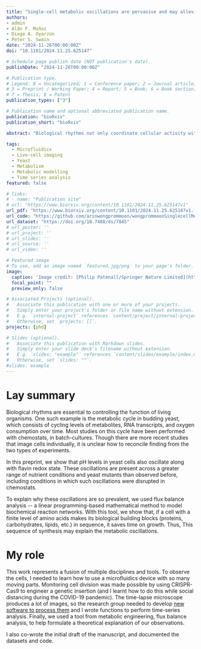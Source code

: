 ```yaml
---
title: "Single-cell metabolic oscillations are pervasive and may alleviate a proteome constraint"
authors:
- admin
- Alán F. Muñoz
- Diego A. Oyarzún
- Peter S. Swain
date: "2024-11-26T00:00:00Z"
doi: "10.1101/2024.11.25.625147"

# Schedule page publish date (NOT publication's date).
publishDate: "2024-11-26T00:00:00Z"

# Publication type.
# Legend: 0 = Uncategorized; 1 = Conference paper; 2 = Journal article;
# 3 = Preprint / Working Paper; 4 = Report; 5 = Book; 6 = Book section;
# 7 = Thesis; 8 = Patent
publication_types: ["3"]

# Publication name and optional abbreviated publication name.
publication: "bioRxiv"
publication_short: "bioRxiv"

abstract: "Biological rhythms not only coordinate cellular activity with external signals, but may also enable internal coordination. The metabolic cycle in budding yeast is perhaps the most well-studied example. Historically researchers have investigated this cycle in populations growing in chemostats, but more recently time-lapse microscopy has revealed single-cell oscillations in the redox state of enzyme cofactors and in ATP levels. How to relate the results of these two types of assays is however unclear. Here we report single-cell rhythms too in intracellular pH and show that oscillations in the redox state of flavin molecules occur in auxotrophic and prototrophic strains, in nutrients favouring respiration or fermentation, and in deletion mutants for which oscillations in chemostats are either unobservable or disrupted. To explain the pervasiveness of these rhythms, we postulate that cells generate oscillations to alleviate a proteome constraint -- amino acids cells use for one class of enzymes are unavailable for others. Using flux balance analysis with an enzyme-constrained genome-scale metabolic model, we show that, with a finite proteome, sequential synthesis of biomass components typically generates a shorter doubling time than synthesising components in parallel. Our results suggest that the metabolic cycle drives growth and is potentially widespread because all cells grow within a proteome constraint."

tags:
  - Microfluidics
  - Live-cell imaging
  - Yeast
  - Metabolism
  - Metabolic modelling
  - Time series analysis
featured: false

# links:
# - name: "Publication site"
# url: "https://www.biorxiv.org/content/10.1101/2024.11.25.625147v1" 
url_pdf: "https://www.biorxiv.org/content/10.1101/2024.11.25.625147v1.full.pdf"
url_code: "https://github.com/arinwongprommoon/wongprommoonSinglecellMetabolicOscillations2024"
url_dataset: "https://doi.org/10.7488/ds/7845"
# url_poster: ''
# url_project: ''
# url_slides: ''
# url_source: ''
# url_video: ''

# Featured image
# To use, add an image named `featured.jpg/png` to your page's folder. 
image:
  caption: 'Image credit: [Philip Patenall/Springer Nature Limited](https://www.nature.com/articles/s41579-024-01033-1)'
  focal_point: ""
  preview_only: false

# Associated Projects (optional).
#   Associate this publication with one or more of your projects.
#   Simply enter your project's folder or file name without extension.
#   E.g. `internal-project` references `content/project/internal-project/index.md`.
#   Otherwise, set `projects: []`.
projects: [phd]

# Slides (optional).
#   Associate this publication with Markdown slides.
#   Simply enter your slide deck's filename without extension.
#   E.g. `slides: "example"` references `content/slides/example/index.md`.
#   Otherwise, set `slides: ""`.
#slides: example
---
```


# Lay summary
Biological rhythms are essential to controlling the function of living organisms. One such example is the metabolic cycle in budding yeast, which consists of cycling levels of metabolites, RNA transcripts, and oxygen consumption over time. Most studies on this cycle have been performed with chemostats, in batch-cultures. Though there are more recent studies that image cells individually, it is unclear how to reconcile finding from the two types of experiments.

In this preprint, we show that pH levels in yeast cells also oscillate along with flavin redox state. These oscillations are present across a greater range of nutrient conditions and yeast mutants than observed before, including conditions in which such oscillations were disrupted in chemostats.

To explain why these oscillations are so prevalent, we used flux balance analysis -- a linear programming-based mathematical method to model biochemical reaction networks. With this tool, we show that, if a cell with a finite level of amino acids makes its biological building blocks (proteins, carbohydrates, lipids, etc.) in sequence, it saves time on growth. Thus, This sequence of synthesis may explain the metabolic oscillations.

# My role
This work represents a fusion of multiple disciplines and tools. To observe the cells, I needed to learn how to use a microfluidics device with so many moving parts. Monitoring cell division was made possible by using CRISPR-Cas9 to engineer a genetic insertion (and I learnt how to do this while social distancing during the COVID-19 pandemic). The time-lapse microscope produces a lot of images, so the research group needed to develop [new software to process them](https://pypi.org/project/aliby/) and I wrote functions to perform time-series analysis. Finally, we used a tool from metabolic engineering, flux balance analysis, to help formulate a theoretical explanation of our observations.

I also co-wrote the initial draft of the manuscript, and documented the datasets and code.
